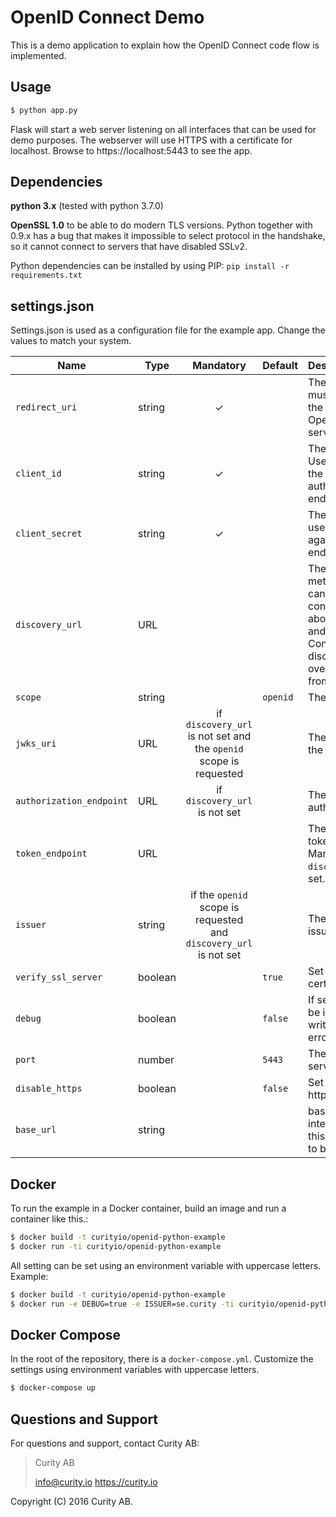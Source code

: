 # OpenID Connect Demo
This is a demo application to explain how the OpenID Connect code flow is implemented.

## Usage

```bash
$ python app.py
```

Flask will start a web server listening on all interfaces that can be used for demo purposes. The webserver will use HTTPS with a certificate for localhost.
Browse to https://localhost:5443 to see the app.

## Dependencies

**python 3.x** (tested with python 3.7.0)

**OpenSSL 1.0** to be able to do modern TLS versions. Python together with 0.9.x has a bug that makes it impossible to select protocol in the handshake, so it cannot connect to servers that have disabled SSLv2.

Python dependencies can be installed by using PIP: `pip install -r requirements.txt`

## settings.json
Settings.json is used as a configuration file for the example app. Change the values to match your system.

Name            | Type    | Mandatory | Default  | Description
----------------| ------- | :-------: | -------- | :---------------
`redirect_uri`  | string  |    ✓      |          | The redirect uri to use, must be registered for the client at the OpenID Connect server.
`client_id`     | string  |    ✓      |          | The id for the client. Used to authenticate the client against the authorization server endpoint.
`client_secret` | string  |    ✓      |          | The shared secret to use for authentication against the token endpoint.
`discovery_url` | URL     |           |          | The URL where the metadata of the server can be found. Should contain information about the endpoints and keys to be used. Configuration from the discovery url will override configuration from settings.json.
`scope`         | string  |           | `openid` | The scopes to ask for.
`jwks_uri`      | URL     | if `discovery_url` is not set and the `openid` scope is requested          |          | The URL that points to the JWK set.
`authorization_endpoint` | URL | if `discovery_url` is not set     |          | The URL to the authorization_endpoint.
`token_endpoint`| URL     |           |          | The URL to the token_endpoint. Mandatory if `discovery_url` is not set.
`issuer`        | string  | if the `openid` scope is requested and `discovery_url` is not set          |          | The ID of the token issuer.
`verify_ssl_server` | boolean |       | `true`   | Set to false to disable certificate checks.
`debug`         | boolean |           | `false`  | If set to true, Flask will be in debug mode and write stacktraces if an error occurs
`port`          | number  |           | `5443`   | The port that the Flask server should listen to
`disable_https` | boolean |           | `false`  | Set to true to run on http
`base_url`      | string  |           |          | base url to be added to internal redirects. Set this to enable the client to be behind a proxy.

## Docker
To run the example in a Docker container, build an image and run a container like this.:

```bash
$ docker build -t curityio/openid-python-example
$ docker run -ti curityio/openid-python-example

```
All setting can be set using an environment variable with uppercase letters. Example:
```bash
$ docker build -t curityio/openid-python-example
$ docker run -e DEBUG=true -e ISSUER=se.curity -ti curityio/openid-python-example
```
## Docker Compose
In the root of the repository, there is a `docker-compose.yml`. Customize the settings using environment variables with uppercase letters.

```bash
$ docker-compose up
```

## Questions and Support

For questions and support, contact Curity AB:

> Curity AB
>
> info@curity.io
> https://curity.io


Copyright (C) 2016 Curity AB.
